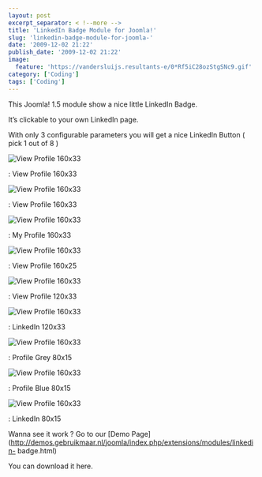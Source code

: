 ```yaml
---
layout: post
excerpt_separator: < !--more -->
title: 'LinkedIn Badge Module for Joomla!'
slug: 'linkedin-badge-module-for-joomla-'
date: '2009-12-02 21:22'
publish_date: '2009-12-02 21:22'
image:
  feature: 'https://vandersluijs.resultants-e/0*Rf5iC28ozStgSNc9.gif'
category: ['Coding']
tags: ['Coding']
---
```

This Joomla! 1.5 module show a nice little LinkedIn Badge.  
  
It’s clickable to your own LinkedIn page.  
  
With only 3 configurable parameters you will get a nice LinkedIn Button ( pick
1 out of 8 )

![View Profile 160x33](https://vandersluijs.resultants-e/0*Rf5iC28ozStgSNc9.gif)

: View Profile 160x33

![View Profile 160x33](https://vandersluijs.resultants-e/0*HZJEbyfXvB84KRJ9.gif)

: View Profile 160x33

![View Profile 160x33](https://vandersluijs.resultants-e/0*Ivtzs-TVOawzAw_1.gif)

: My Profile 160x33

![View Profile 160x33](https://vandersluijs.resultants-e/0*wXscKS6FpypdQJea.gif)

: View Profile 160x25

![View Profile 160x33](https://vandersluijs.resultants-e/0*hjXnY7e72gMkmPR1.gif)

: View Profile 120x33

![View Profile 160x33](https://vandersluijs.resultants-e/0*mUetPhWwINed6wYw.gif)

: LinkedIn 120x33

![View Profile 160x33](https://vandersluijs.resultants-e/0*aVP1VPP5gdWJEFul.gif)

: Profile Grey 80x15

![View Profile 160x33](https://vandersluijs.resultants-e/0*1fYW67Nkgx1Qer6m.gif)

: Profile Blue 80x15

![View Profile 160x33](https://vandersluijs.resultants-e/0*t1haA8RMRt5KOJAW.gif)

: LinkedIn 80x15  
  
  
  
  
  
Wanna see it work ? Go to our [Demo
Page](http://demos.gebruikmaar.nl/joomla/index.php/extensions/modules/linkedin-
badge.html)  
  
You can download it here.

